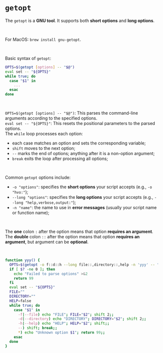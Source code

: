 # `getopt`
The `getopt` is a **GNU tool**. It supports both **short options** and **long options**.<br>

<br>

For MacOS: `brew install gnu-getopt`.<br>

<br>

Basic syntax of `getopt`:
```bash
OPTS=$(getopt [options] -- "$@")
eval set -- "${OPTS}"
while true; do
  case "$1" in
    ...
  esac
done
```

<br>

`OPTS=$(getopt [options] -- "$@")`: This parses the command-line arguments according to the specified options.<br>
`eval set -- "${OPTS}"`: This resets the positional parameters to the parsed options.<br>
The `while` loop processes each option:
- each case matches an option and sets the corresponding variable;
- `shift` moves to the next option;
- `--` marks the end of options; anything after it is a non-option argument;
- `break` exits the loop after processing all options;

<br>

Common `getopt` options include:
- `-o "options"`: specifies the **short options** your script accepts (e.g., `-o "hvo:"`);
- `--long "options"`: specifies the **long options** your script accepts (e.g., `--long "help,verbose,output:"`);
- `-n "name"`: the name to use in **error messages** (usually your script name or function name);

<br>

The **one** colon `:` after the option means that option **requires an argument**.<br>
The **double** colon `::` after the option means that option **requires an argument**, but argument can be **optional**.<br>

<br>

```bash
function yyy() {
  OPTS=$(getopt -o f::d::h --long file::,directory::,help -n 'yyy' -- "$@")
  if [ $? -ne 0 ]; then
    echo "Failed to parse options" >&2
    return 99
  fi
  eval set -- "${OPTS}"
  FILE=""
  DIRECTORY=""
  HELP=false
  while true; do
    case "$1" in
      -f|--file) echo "FILE"; FILE="$2"; shift 2;;
      -d|--directory) echo "DIRECTORY"; DIRECTORY="$2"; shift 2;;
      -h|--help) echo "HELP"; HELP="$2"; shift;;
      --) shift; break;;
      *) echo "Unknown option $1"; return 99;;
    esac
  done
}
```
